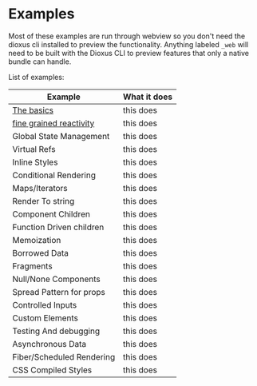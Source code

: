 # Examples

Most of these examples are run through webview so you don't need the dioxus cli installed to preview the functionality. Anything labeled `_web` will need to be built with the Dioxus CLI to preview features that only a native bundle can handle.

List of examples:

| Example                                 | What it does |
| --------------------------------------- | ------------ |
| [The basics](./basics.rs)               | this does    |
| [fine grained reactivity](./signals.rs) | this does    |
| Global State Management                 | this does    |
| Virtual Refs                            | this does    |
| Inline Styles                           | this does    |
| Conditional Rendering                   | this does    |
| Maps/Iterators                          | this does    |
| Render To string                        | this does    |
| Component Children                      | this does    |
| Function Driven children                | this does    |
| Memoization                             | this does    |
| Borrowed Data                           | this does    |
| Fragments                               | this does    |
| Null/None Components                    | this does    |
| Spread Pattern for props                | this does    |
| Controlled Inputs                       | this does    |
| Custom Elements                         | this does    |
| Testing And debugging                   | this does    |
| Asynchronous Data                       | this does    |
| Fiber/Scheduled Rendering               | this does    |
| CSS Compiled Styles                     | this does    |
